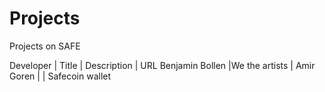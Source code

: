 Projects
========

Projects on SAFE 


Developer                    | Title         | Description                                           | URL 
Benjamin Bollen              |We the artists |
Amir Goren                   |               | Safecoin wallet

